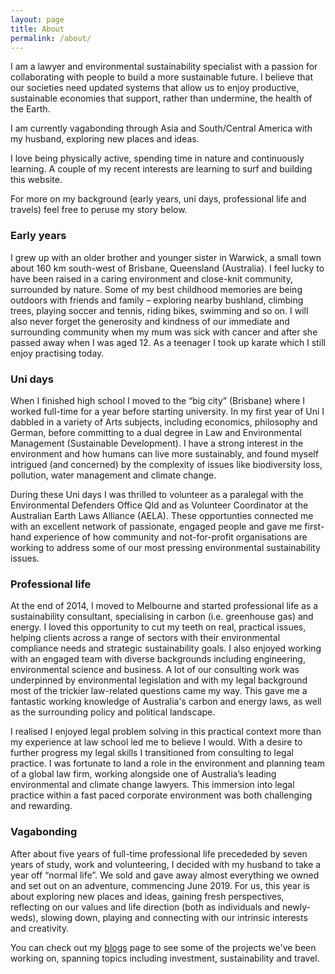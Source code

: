 ```yaml
---
layout: page
title: About
permalink: /about/
---
```


I am a lawyer and environmental sustainability specialist with a passion for collaborating with people to build a more sustainable future. I believe that our societies need updated systems that allow us to enjoy productive, sustainable economies that support, rather than undermine, the health of the Earth.

I  am currently vagabonding through Asia and South/Central America with my husband, exploring new places and ideas.

I love being physically active, spending time in nature and continuously learning. A couple of my recent interests are learning to surf and building this website.

For more on my background (early years, uni days, professional life and travels) feel free to peruse my story below.

### Early years
I grew up with an older brother and younger sister in Warwick, a small town about 160 km south-west of Brisbane, Queensland (Australia).  I feel lucky to have been raised in a caring environment and close-knit community, surrounded by nature. Some of my best childhood memories are being outdoors with friends and family – exploring nearby bushland, climbing trees, playing soccer and tennis, riding bikes, swimming and so on.  I will also never forget the generosity and kindness of our immediate and surrounding community when my mum was sick with cancer and after she passed away when I was aged 12. As a teenager I took up karate which I still enjoy practising today.

### Uni days
When I finished high school I moved to the “big city” (Brisbane) where I worked full-time for a year before starting university. In my first year of Uni I dabbled in a variety of Arts subjects, including economics, philosophy and German, before committing to a dual degree in Law and Environmental Management (Sustainable Development). I have a strong interest in the environment and how humans can live more sustainably, and found myself intrigued (and concerned) by the complexity of issues like biodiversity loss, pollution, water management and climate change. 

During these Uni days I was thrilled to volunteer as a paralegal with the Environmental Defenders Office Qld and as Volunteer Coordinator at the Australian Earth Laws Alliance (AELA).  These opportunties connected me with an excellent network of passionate, engaged people and gave me first-hand experience of how community and not-for-profit organisations are working to address some of our most pressing environmental sustainability issues.

### Professional life
At the end of 2014, I moved to Melbourne and started professional life as a sustainability consultant, specialising in carbon (i.e. greenhouse gas) and energy.  I loved this opportunity to cut my teeth on real, practical issues, helping clients across a range of sectors with their environmental compliance needs and strategic sustainability goals. I also enjoyed working with an engaged team with diverse backgrounds including engineering, environmental science and business.  A lot of our consulting work was underpinned by environmental legislation and with my legal background most of the trickier law-related questions came my way. This gave me a fantastic working knowledge of Australia's carbon and energy laws, as well as the surrounding policy and political landscape.  

I realised I enjoyed legal problem solving in this practical context more than my experience at law school led me to believe I would. With a desire to further progress my legal skills I transitioned from consulting to legal practice. I was fortunate to land a role in the environment and planning team of a global law firm, working alongside one of Australia’s leading environmental and climate change lawyers. This immersion into legal practice within a fast paced corporate environment was both challenging and rewarding. 

### Vagabonding
After about five years of full-time professional life precededed by seven years of study, work and volunteering, I decided with my husband to take a year off “normal life”.  We sold and gave away almost everything we owned and set out on an adventure, commencing June 2019. For us, this year is about exploring new places and ideas, gaining fresh perspectives, reflecting on our values and life direction (both as individuals and newly-weds), slowing down, playing and connecting with our intrinsic interests and creativity.  

You can check out my [blogs][1] page to see some of the projects we've been working on, spanning topics including investment, sustainability and travel.

[1]: https://amyquinton.github.io/


